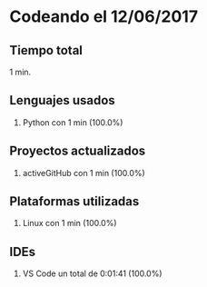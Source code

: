 # Codeando el 12/06/2017

## Tiempo total
1 min.

## Lenguajes usados
1. Python con 1 min (100.0%)

## Proyectos actualizados
1. activeGitHub con 1 min (100.0%)

## Plataformas utilizadas
1. Linux con 1 min (100.0%)

## IDEs
1. VS Code un total de 0:01:41 (100.0%)
